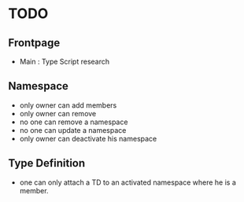 # TODO
## Frontpage
 - Main : Type Script research

## Namespace
 - only owner can add members
 - only owner can remove 
 - no one can remove a namespace
 - no one can update a namespace
 - only owner can deactivate his namespace
 
 
## Type Definition
 - one can only attach a TD to an activated namespace where he is a member.
